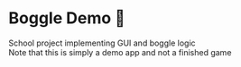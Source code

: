 Boggle Demo 🎲
======
School project implementing GUI and boggle logic  
Note that this is simply a demo app and not a finished game  
    